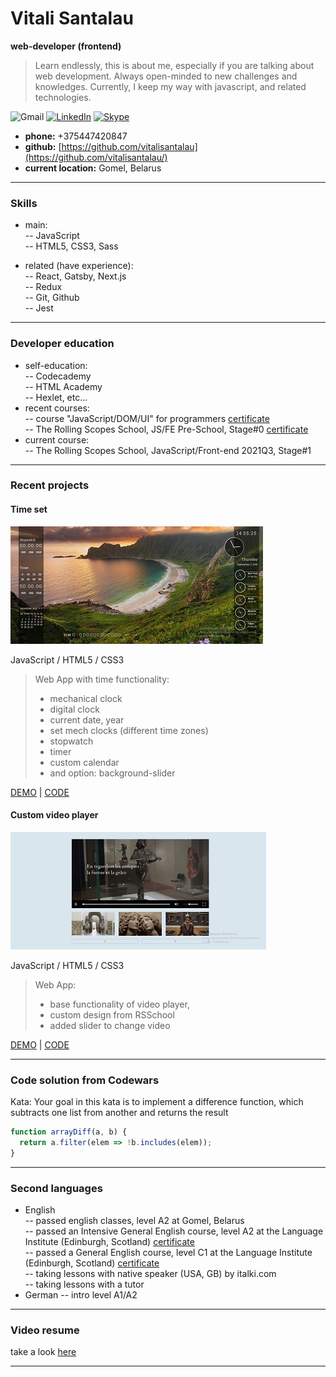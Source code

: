 
# Vitali Santalau
**web-developer (frontend)**
 
> Learn endlessly, this is about me, especially if you are talking about web 
> development. Always open-minded to new challenges and knowledges. Currently, I 
> keep my way with javascript, and related technologies.
 
![Gmail](https://img.shields.io/badge/v.santalau@gmail.com-D14836?style=for-the-badge&logo=gmail&logoColor=white) [![LinkedIn](https://img.shields.io/badge/Linkedin-%230077B5.svg?style=for-the-badge&logo=linkedin&logoColor=white)](https://www.linkedin.com/in/vitali-santalau-3334b91ba) [![Skype](https://img.shields.io/badge/skype-%2300AFF0.svg?style=for-the-badge&logo=Skype&logoColor=white)](https://join.skype.com/invite/JGZabnC6xj0i)

- **phone:** +375447420847
- **github:** [https://github.com/vitalisantalau](https://github.com/vitalisantalau/)
- **current location:** Gomel, Belarus

***

### Skills

- main:   
-- JavaScript    
-- HTML5, CSS3, Sass    

- related (have experience):  
-- React, Gatsby, Next.js    
-- Redux    
-- Git, Github     
-- Jest    

---

### Developer education

- self-education:    
-- Codecademy    
-- HTML Academy    
-- Hexlet, etc...      
- recent courses:    
-- course "JavaScript/DOM/UI" for programmers [certificate](https://vitalisantalau.github.io/cv/assets/certificates/JavaScript-DOM-UI.jpg)         
-- The Rolling Scopes School, JS/FE Pre-School, Stage#0 [certificate]()    
- current course:    
-- The Rolling Scopes School, JavaScript/Front-end 2021Q3, Stage#1      

---

### Recent projects

#### Time set

![time-set-image](/assets/images/timeset-cut.jpg)

JavaScript / HTML5 / CSS3       

> Web App with time functionality: 
> - mechanical clock 
> - digital clock 
> - current date, year 
> - set mech clocks (different time zones)
> - stopwatch
> - timer
> - custom calendar
> - and option: background-slider

[DEMO](https://vitalisantalau.github.io/Time-set/) | [CODE](https://github.com/VitaliSantalau/Time-set)

#### Custom video player

![custom-video-player](/assets/images/video-player-cut.jpg)

JavaScript / HTML5 / CSS3    

> Web App:
> -  base functionality of video player, 
> - custom design from RSSchool
> - added slider to change video

[DEMO](https://vitalisantalau.github.io/Video-player/) | [CODE](https://github.com/VitaliSantalau/Video-player)

---

### Code solution from Codewars

Kata: Your goal in this kata is to implement a difference function, which subtracts one list from another and returns the result

```javascript
function arrayDiff(a, b) {
  return a.filter(elem => !b.includes(elem));  
}
```

---

### Second languages

- English    
-- passed english classes, level A2 at Gomel, Belarus      
-- passed an Intensive General English course, level A2 at the Language Institute (Edinburgh, Scotland) [certificate](https://vitalisantalau.github.io/cv/assets/certificates/Language-Institute-%20Edinburgh-2018.jpg)  
-- passed a General English course, level C1 at the Language Institute (Edinburgh, Scotland) [certificate](https://github.com/VitaliSantalau/cv/blob/main/assets/certificates/Language-Institute-Edinbirgh-2020.jpg)  
-- taking lessons with native speaker (USA, GB) by italki.com  
-- taking lessons with a tutor  
- German
-- intro level A1/A2  

---

### Video resume

take a look [here]()

***